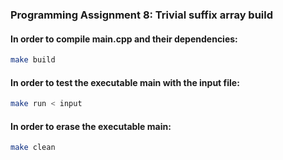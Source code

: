 ### Programming Assignment 8: Trivial suffix array build

#### In order to compile main.cpp and their dependencies:

```bash
make build
```

#### In order to test the executable main with the input file:

```bash
make run < input
```

#### In order to erase the executable main:
           
```bash                 
make clean
```
